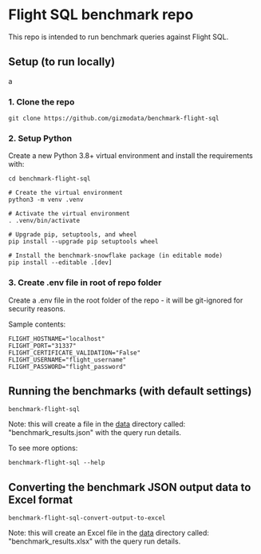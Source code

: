 # Flight SQL benchmark repo

This repo is intended to run benchmark queries against Flight SQL.

## Setup (to run locally)
a
### 1. Clone the repo
```shell
git clone https://github.com/gizmodata/benchmark-flight-sql

```

### 2. Setup Python
Create a new Python 3.8+ virtual environment and install the requirements with:
```shell
cd benchmark-flight-sql

# Create the virtual environment
python3 -m venv .venv

# Activate the virtual environment
. .venv/bin/activate

# Upgrade pip, setuptools, and wheel
pip install --upgrade pip setuptools wheel

# Install the benchmark-snowflake package (in editable mode)
pip install --editable .[dev]

```

### 3. Create .env file in root of repo folder
Create a .env file in the root folder of the repo - it will be git-ignored for security reasons.   

Sample contents:
```text
FLIGHT_HOSTNAME="localhost"
FLIGHT_PORT="31337"
FLIGHT_CERTIFICATE_VALIDATION="False"
FLIGHT_USERNAME="flight_username"
FLIGHT_PASSWORD="flight_password"
```

## Running the benchmarks (with default settings)

```shell
benchmark-flight-sql
```

Note: this will create a file in the [data](data) directory called: "benchmark_results.json" with the query run details.   

To see more options:
```shell
benchmark-flight-sql --help
```

## Converting the benchmark JSON output data to Excel format
```shell
benchmark-flight-sql-convert-output-to-excel
```

Note: this will create an Excel file in the [data](data) directory called: "benchmark_results.xlsx" with the query run details.
